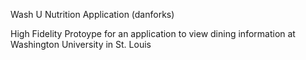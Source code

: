 Wash U Nutrition Application (danforks)

High Fidelity Protoype for an application to view dining information at Washington University in St. Louis
